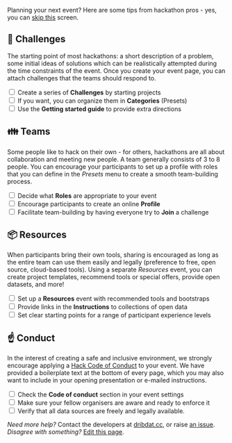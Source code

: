 Planning your next event? Here are some tips from hackathon pros - yes, you can [skip this](/event/new) screen.

## 🏁 Challenges

The starting point of most hackathons: a short description of a problem, some initial ideas of solutions which can be realistically attempted during the time constraints of the event. Once you create your event page, you can attach challenges that the teams should respond to.

<label><input type="checkbox"> Create a series of **Challenges** by starting projects </label><br>
<label><input type="checkbox"> If you want, you can organize them in **Categories** (Presets)  </label><br>
<label><input type="checkbox"> Use the **Getting started guide** to provide extra directions</label><br>

## 👪 Teams

Some people like to hack on their own - for others, hackathons are all about collaboration and meeting new people. A team generally consists of 3 to 8 people. You can encourage your participants to set up a profile with roles that you can define in the _Presets_ menu to create a smooth team-building process.

<label><input type="checkbox"> Decide what **Roles** are appropriate to your event </label><br>
<label><input type="checkbox"> Encourage participants to create an online **Profile** </label><br>
<label><input type="checkbox"> Facilitate team-building by having everyone try to **Join** a challenge </label><br>

## 📦 Resources

When participants bring their own tools, sharing is encouraged as long as the entire team can use them easily and legally (preference to free, open source, cloud-based tools). Using a separate _Resources_ event, you can create project templates, recommend tools or special offers, provide open datasets, and more!

<label><input type="checkbox"> Set up a **Resources** event with recommended tools and bootstraps </label><br>
<label><input type="checkbox"> Provide links in the **Instructions** to collections of open data </label><br>
<label><input type="checkbox"> Set clear starting points for a range of participant experience levels </label><br>

## ☝️ Conduct

In the interest of creating a safe and inclusive environment, we strongly encourage applying a [Hack Code of Conduct](https://hackcodeofconduct.org/) to your event. We have provided a boilerplate text at the bottom of every page, which you may also want to include in your opening presentation or e-mailed instructions.

<label><input type="checkbox"> Check the **Code of conduct** section in your event settings </label><br>
<label><input type="checkbox"> Make sure your fellow organisers are aware and ready to enforce it </label><br>
<label><input type="checkbox"> Verify that all data sources are freely and legally available. </label><br>

_Need more help?_ Contact the developers at [dribdat.cc](https://dribdat.cc/#contact), or raise [an issue](https://github.com/dribdat/dribdat/issues).
_Disagree with something?_ [Edit this page](https://github.com/dribdat/dribdat/blob/main/dribdat/templates/includes/eventstart.md).
